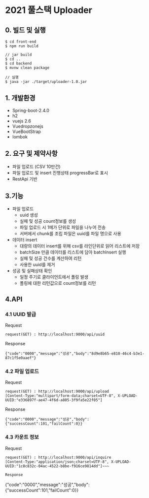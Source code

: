 # 2021 풀스택 Uploader

## 0. 빌드 및 실행
~~~
$ cd front-end
$ npm run build

// jar build
$ cd ..
$ cd backend
$ mvnw clean package

// 실행
$ java -jar ./target/uploader-1.0.jar
~~~

## 1. 개발환경
 * Spring-boot-2.4.0
 * h2
 * vuejs 2.6
 * Vuedropzonejs
 * VueBootStrap
 * lombok
 
## 2. 요구 및 제약사항
 * 파일 업로드 (CSV 10만건)
 * 파일 업로드 및 insert 진행상태 progressBar로 표시
 * RestApi 기반
 
## 3.기능
 * 파일 업로드
    * uuid 생성 
    * 실패 및 성공 count정보를 생성
    * 파일 업로드 시 1메가 단위로 파일을 나누어 전송
    * 서버에서 chunk를 조립 파일은 uuid를 파일 명으로 사용
 * 데이터 insert
    * 대량의 데이터 insert를 위해 csv를 라인단위로 읽어 리스트에 저장
    * batchSize 만큼 데이터를 리스트에 담아 batchInsert 실행
    * 실패 및 성공 건수를 계산하여 리턴
    * 사용한 uuid를 제거
 * 성공 및 실패상태 확인
    * 일정 주기로 클라이언트에서 폴링 발생
    * 폴링에 대한 리턴값으로 count정보를 리턴
 
## 4.API
### 4.1 UUID 발급

Request
~~~
request(GET) : http://localhost:9000/api/uuid
~~~

Response
~~~
{"code":"0000","message":"성공","body":"8d9e8b65-e810-46c4-b3e1-87c1f5e0aaef"}
~~~

### 4.2 파일 업로드

Request
~~~
request(GET) : http://localhost:9000/api/upload
[Content-Type:"multipart/form-data;charset=UTF-8", X-UPLOAD-UUID:"e336897f-ae47-4f6d-a805-3f9fa5e22f05"]
~~~

Response
~~~
{"code":"0000","message":"성공","body":{"successCount":101,"failCount":0}}
~~~

### 4.3 카운트 정보 
Request
~~~
request(GET) : http://localhost:9000/api/inquire
[Content-Type:"application/json;charset=UTF-8", X-UPLOAD-UUID:"1c8c832c-04ac-4522-b8be-f916ce9814dd"]~~~

Response
~~~
{"code":"0000","message":"성공","body":{"successCount":101,"failCount":0}}
~~~
